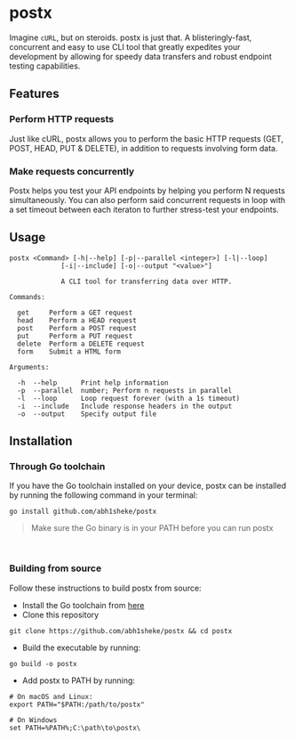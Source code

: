 # postx
Imagine `cURL`, but on steroids. postx is just that. A blisteringly-fast, concurrent and easy to use CLI tool that greatly expedites your development by allowing for speedy data transfers and robust endpoint testing capabilities.

## Features
### Perform HTTP requests
Just like cURL, postx allows you to perform the basic HTTP requests (GET, POST, HEAD, PUT & DELETE), in addition to requests involving form data.

### Make requests concurrently
Postx helps you test your API endpoints by helping you perform N requests simultaneously. You can also perform said concurrent requests in loop with a set timeout between each iteraton to further stress-test your endpoints.

## Usage

```
postx <Command> [-h|--help] [-p|--parallel <integer>] [-l|--loop]
             [-i|--include] [-o|--output "<value>"]

             A CLI tool for transferring data over HTTP.

Commands:

  get     Perform a GET request
  head    Perform a HEAD request
  post    Perform a POST request
  put     Perform a PUT request
  delete  Perform a DELETE request
  form    Submit a HTML form

Arguments:

  -h  --help      Print help information
  -p  --parallel  number; Perform n requests in parallel
  -l  --loop      Loop request forever (with a 1s timeout)
  -i  --include   Include response headers in the output
  -o  --output    Specify output file
```

## Installation
### Through Go toolchain
If you have the Go toolchain installed on your device, postx can be installed by running the following command in your terminal:
```
go install github.com/abh1sheke/postx
```

> Make sure the Go binary is in your PATH before you can run postx

<br />

### Building from source
Follow these instructions to build postx from source:
  * Install the Go toolchain from [here](https://go.dev/doc/install)
  * Clone this repository
  ```
  git clone https://github.com/abh1sheke/postx && cd postx
  ```
  * Build the executable by running:
  ```
  go build -o postx
  ```
  * Add postx to PATH by running:
  ```
  # On macOS and Linux:
  export PATH="$PATH:/path/to/postx"

  # On Windows
  set PATH=%PATH%;C:\path\to\postx\
  ```
